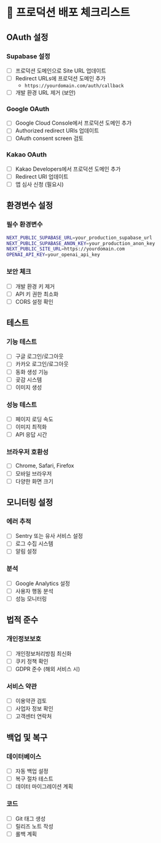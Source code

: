 # 🚀 프로덕션 배포 체크리스트

## OAuth 설정

### Supabase 설정

- [ ] 프로덕션 도메인으로 Site URL 업데이트
- [ ] Redirect URLs에 프로덕션 도메인 추가
  - `https://yourdomain.com/auth/callback`
- [ ] 개발 환경 URL 제거 (보안)

### Google OAuth

- [ ] Google Cloud Console에서 프로덕션 도메인 추가
- [ ] Authorized redirect URIs 업데이트
- [ ] OAuth consent screen 검토

### Kakao OAuth

- [ ] Kakao Developers에서 프로덕션 도메인 추가
- [ ] Redirect URI 업데이트
- [ ] 앱 심사 신청 (필요시)

## 환경변수 설정

### 필수 환경변수

```bash
NEXT_PUBLIC_SUPABASE_URL=your_production_supabase_url
NEXT_PUBLIC_SUPABASE_ANON_KEY=your_production_anon_key
NEXT_PUBLIC_SITE_URL=https://yourdomain.com
OPENAI_API_KEY=your_openai_api_key
```

### 보안 체크

- [ ] 개발 환경 키 제거
- [ ] API 키 권한 최소화
- [ ] CORS 설정 확인

## 테스트

### 기능 테스트

- [ ] 구글 로그인/로그아웃
- [ ] 카카오 로그인/로그아웃
- [ ] 동화 생성 기능
- [ ] 곶감 시스템
- [ ] 이미지 생성

### 성능 테스트

- [ ] 페이지 로딩 속도
- [ ] 이미지 최적화
- [ ] API 응답 시간

### 브라우저 호환성

- [ ] Chrome, Safari, Firefox
- [ ] 모바일 브라우저
- [ ] 다양한 화면 크기

## 모니터링 설정

### 에러 추적

- [ ] Sentry 또는 유사 서비스 설정
- [ ] 로그 수집 시스템
- [ ] 알림 설정

### 분석

- [ ] Google Analytics 설정
- [ ] 사용자 행동 분석
- [ ] 성능 모니터링

## 법적 준수

### 개인정보보호

- [ ] 개인정보처리방침 최신화
- [ ] 쿠키 정책 확인
- [ ] GDPR 준수 (해외 서비스 시)

### 서비스 약관

- [ ] 이용약관 검토
- [ ] 사업자 정보 확인
- [ ] 고객센터 연락처

## 백업 및 복구

### 데이터베이스

- [ ] 자동 백업 설정
- [ ] 복구 절차 테스트
- [ ] 데이터 마이그레이션 계획

### 코드

- [ ] Git 태그 생성
- [ ] 릴리즈 노트 작성
- [ ] 롤백 계획
